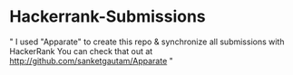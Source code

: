 # Hackerrank-Submissions
" I used "Apparate" to create this repo & synchronize all submissions with HackerRank
You can check that out at http://github.com/sanketgautam/Apparate "
